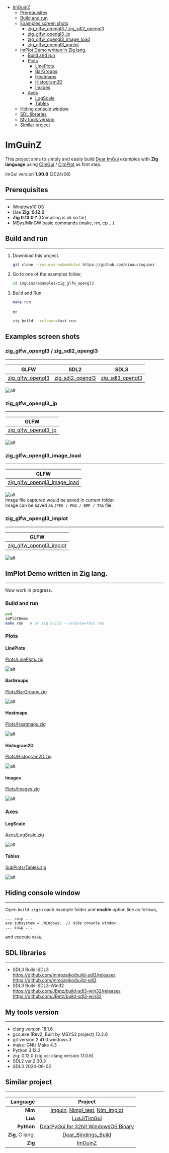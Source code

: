 <!-- START doctoc generated TOC please keep comment here to allow auto update -->
<!-- DON'T EDIT THIS SECTION, INSTEAD RE-RUN doctoc TO UPDATE -->

- [ImGuinZ](#imguinz)
  - [Prerequisites](#prerequisites)
  - [Build and run](#build-and-run)
  - [Examples screen shots](#examples-screen-shots)
    - [zig_glfw_opengl3 / zig_sdl2_opengl3](#zig_glfw_opengl3--zig_sdl2_opengl3)
    - [zig_glfw_opengl3_jp](#zig_glfw_opengl3_jp)
    - [zig_glfw_opengl3_image_load](#zig_glfw_opengl3_image_load)
    - [zig_glfw_opengl3_implot](#zig_glfw_opengl3_implot)
  - [ImPlot Demo written in Zig lang.](#implot-demo-written-in-zig-lang)
    - [Build and run](#build-and-run-1)
    - [Plots](#plots)
      - [LinePlots](#lineplots)
      - [BarGroups](#bargroups)
      - [Heatmaps](#heatmaps)
      - [Histogram2D](#histogram2d)
      - [Images](#images)
    - [Axes](#axes)
      - [LogScale](#logscale)
      - [Tables](#tables)
  - [Hiding console window](#hiding-console-window)
  - [SDL libraries](#sdl-libraries)
  - [My tools version](#my-tools-version)
  - [Similar project](#similar-project)

<!-- END doctoc generated TOC please keep comment here to allow auto update -->

# ImGuinZ

This project aims to simply and easily build [Dear ImGui](https://githubcom/ocornut/imgui) examples with **Zig language** using [CImGui](https://github.com/cimgui/cimgui) / [CImPlot](https://github.com/cimgui/cimplot)  as first step.

ImGui version **1.90.8** (2024/06)

## Prerequisites

---

- Windows10 OS
- Use **Zig: 0.12.0** 
- **Zig 0.13.0 ?** (Compiling is ok so far)
- MSys/MinGW basic commands (make, rm, cp ...)

## Build and run

---

1. Download this project.

   ```sh
   git clone --recurse-submodules https://github.com/dinau/imguinz
   ```
1. Go to one of the examples folder,

   ```sh
   cd imguinz/examples/zig_glfw_opengl3
   ```

1. Build and Run 

   ```sh
   make run                
   ```

   or 

   ```sh
   zig build --release=fast run
   ```

## Examples screen shots 

### zig_glfw_opengl3 / zig_sdl2_opengl3

---

|                                          GLFW |                                          SDL2 |                                          SDL3 |
|:---------------------------------------------:|:---------------------------------------------:|:---------------------------------------------:|
| [zig_glfw_opengl3](examples/zig_glfw_opengl3) | [zig_sdl2_opengl3](examples/zig_sdl2_opengl3) | [zig_sdl3_opengl3](examples/zig_sdl3_opengl3) |


![alt](img/zig_glfw_opengl3.png)

### zig_glfw_opengl3_jp

---

|                                        GLFW |
|:-------------------------------------------:|
| [zig_glfw_opengl3_jp](examples/zig_glfw_opengl3_jp) |

![alt](img/zig_glfw_opengl3_jp.png)


### zig_glfw_opengl3_image_load

---

|                                                                GLFW |
|:-------------------------------------------------------------------:|
| [zig_glfw_opengl3_image_load](examples/zig_glfw_opengl3_image_load) |

![alt](img/zig_glfw_opengl3_image_load.png)  
Image file captured would be saved in current folder.  
Image can be saved as `JPEG / PNG / BMP / TGA` file.

### zig_glfw_opengl3_implot

---

|                                        GLFW |
|:-------------------------------------------:|
| [zig_glfw_opengl3_implot](examples/zig_glfw_opengl3_implot) |

![alt](img/zig_glfw_opengl3_implot.png)

## ImPlot Demo written in Zig lang.

---

Now work in progress.


### Build and run

```sh
pwd
imPlotDemo
make run   # or zig build --release=fast run
```

### Plots

#### LinePlots

[Plots/LinePlots.zig](examples/imPlotDemo/src/plots/LinePlots.zig)

![alt](examples/imPlotDemo/img/LinePlots.png)

#### BarGroups

[Plots/BarGroups.zig](examples/imPlotDemo/src/plots/BarGroups.zig)

![alt](examples/imPlotDemo/img/BarGroups.png)

#### Heatmaps

[Plots/Heatmaps.zig](examples/imPlotDemo/src/plots/Heatmaps.zig)

![alt](examples/imPlotDemo/img/Heatmaps.png)

#### Histogram2D

[Plots/Histogram2D.zig](examples/imPlotDemo/src/plots/Histogram2D.zig)

![alt](examples/imPlotDemo/img/Histogram2D.png)

#### Images

[Plots/Images.zig](examples/imPlotDemo/src/plots/Images.zig)

![alt](examples/imPlotDemo/img/Images.png)

### Axes

#### LogScale

[Axes/LogScale.zig](examples/imPlotDemo/src/axes/LogScale.zig)

![alt](examples/imPlotDemo/img/LogScale.png)

#### Tables

[SubPlots/Tables.zig](examples/imPlotDemo/src/subplots/Tables.zig)

![alt](examples/imPlotDemo/img/Tables.png)

## Hiding console window

---

Open `build.zig` in each example folder and **enable** option line as follows,

  ```zig
  ... snip ...
  exe.subsystem = .Windows;  // Hide console window
  ... snip ...
  ```

  and execute `make`.

## SDL libraries

---

- SDL3  Build-SDL3  
https://github.com/mmozeiko/build-sdl3/releases  
https://github.com/mmozeiko/build-sdl3
- SDL3 Build-SDL3-Win32  
https://github.com/JBetz/build-sdl3-win32/releases  
https://github.com/JBetz/build-sdl3-win32

## My tools version

---

- clang version 18.1.6
- gcc.exe (Rev2, Built by MSYS2 project) 13.2.0
- git version 2.41.0.windows.3
- make: GNU Make 4.3
- Python 3.12.3
- zig: 0.12.0 (zig cc: clang version 17.0.6)
- SDL2 ver.2.30.3
- SDL3 2024-06-02

## Similar project

---

| Language             | Project                                                                                                                                         |
| -------------------: | :----------------------------------------------------------------:                                                                              |
| **Nim**              | [Imguin](https://github.com/dinau/imguin), [Nimgl_test](https://github.com/dinau/nimgl_test), [Nim_implot](https://github.com/dinau/nim_implot) |
| **Lua**              | [LuaJITImGui](https://github.com/dinau/luajitimgui)                                                                                             |
| **Python**           | [DearPyGui for 32bit WindowsOS Binary](https://github.com/dinau/DearPyGui32/tree/win32)                                                         |
| **Zig**, C lang.     | [Dear_Bindings_Build](https://github.com/dinau/dear_bindings_build)                                                                             |
| **Zig**              | [ImGuinZ](https://github.com/dinau/imguinz)                                                                                         |
